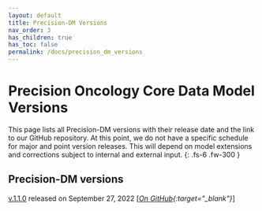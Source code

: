 ```yaml
---
layout: default
title: Precision-DM Versions
nav_order: 3
has_children: true
has_toc: false
permalink: /docs/precision_dm_versions
---
```


# Precision Oncology Core Data Model Versions

This page lists all Precision-DM versions with their release date and the link to our GitHub repository. At this point, we do not have a specific schedule for major and point version releases. This will depend on  model extensions and corrections subject to internal and external input. 
{: .fs-6 .fw-300 }

## Precision-DM versions

[v.1.1.0](https://precisiononcology.github.io/Precision-DM/docs/precision_dm_versions/v110/) released on September 27, 2022 [*[On GitHub](https://github.com/PrecisionOncology/Precision-DM-repo/){:target="_blank"}*]